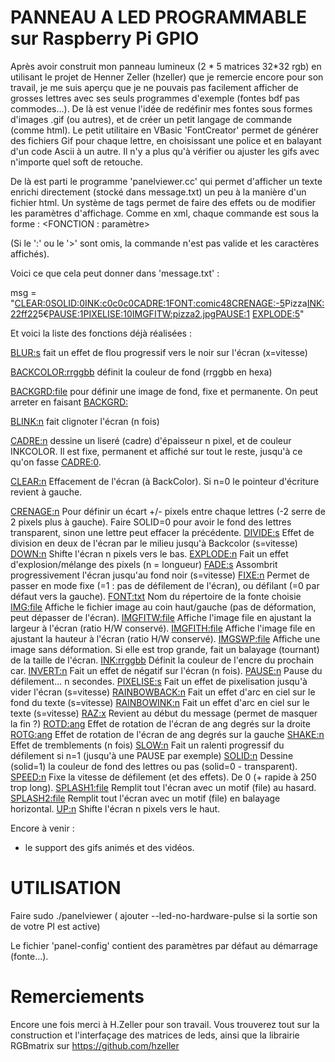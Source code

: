 PANNEAU A LED PROGRAMMABLE sur Raspberry Pi GPIO
================================================
Après avoir construit mon panneau lumineux (2 * 5 matrices 32*32 rgb) en utilisant le projet de Henner Zeller (hzeller) que je remercie encore pour son travail, je me suis aperçu que je ne pouvais pas facilement afficher de grosses lettres avec ses seuls programmes d'exemple (fontes bdf pas commodes...). De là est venue l'idée de redéfinir mes fontes sous formes d'images .gif (ou autres), et de créer un petit langage de commande (comme html).
Le petit utilitaire en VBasic 'FontCreator' permet de générer des fichiers Gif pour chaque lettre, en choisissant une police et en balayant d'un code Ascii à un autre. Il n'y a plus qu'à vérifier ou ajuster les gifs avec n'importe quel soft de retouche.

De là est parti le programme 'panelviewer.cc' qui permet d'afficher un texte enrichi directement (stocké dans message.txt) un peu à la manière d'un fichier html. Un système de tags permet de faire des effets ou de modifier les paramètres d'affichage.
Comme en xml, chaque commande est sous la forme :
   <FONCTION : paramètre>
   
(Si le ':' ou le '>' sont omis, la commande n'est pas valide et les caractères affichés).

Voici ce que cela peut donner dans 'message.txt' :

msg = "<CLEAR:0><SOLID:0><INK:c0c0c0><CADRE:1><FONT:comic48><CRENAGE:-5>Pizza<INK:22ff22>5€<PAUSE:1><PIXELISE:10><IMGFITW:pizza2.jpg><PAUSE:1>
<EXPLODE:5>"

Et voici la liste des fonctions déjà réalisées :

<BLUR:s> fait un effet de flou progressif vers le noir sur l'écran (x=vitesse)

<BACKCOLOR:rrggbb> définit la couleur de fond (rrggbb en hexa)

<BACKGRD:file> pour définir une image de fond, fixe et permanente. On peut arreter en faisant <BACKGRD:>

<BLINK:n> fait clignoter l'écran (n fois)

<CADRE:n> dessine un liseré (cadre) d'épaisseur n pixel, et de couleur INKCOLOR. Il est fixe, permanent et affiché sur tout le reste, jusqu'à ce qu'on fasse <CADRE:0>.

<CLEAR:n> Effacement de l'écran (à BackColor). Si n=0 le pointeur d'écriture revient à gauche.

<CRENAGE:n> Pour définir un écart +/- pixels entre chaque lettres (-2 serre de 2 pixels plus à gauche). Faire SOLID=0 pour avoir le fond des lettres transparent, sinon une lettre peut effacer la précédente.
<DIVIDE:s> Effet de division en deux de l'écran par le milieu jusqu'à Backcolor (s=vitesse)
<DOWN:n> Shifte l'écran n pixels vers le bas.
<EXPLODE:n> Fait un effet d'explosion/mélange des pixels (n = longueur)
<FADE:s> Assombrit progressivement l'écran jusqu'au fond noir (s=vitesse)
<FIXE:n> Permet de passer en mode fixe (=1 : pas de défilement de l'écran), ou défilant (=0 par défaut vers la gauche).
<FONT:txt> Nom du répertoire de la fonte choisie
<IMG:file> Affiche le fichier image au coin haut/gauche (pas de déformation, peut dépasser de l'écran).
<IMGFITW:file> Affiche l'image file en ajustant la largeur à l'écran (ratio H/W conservé).
<IMGFITH:file> Affiche l'image file en ajustant la hauteur à l'écran (ratio H/W conservé).
<IMGSWP:file> Affiche une image sans déformation. Si elle est trop grande, fait un balayage (tournant) de la taille de l'écran.
<INK:rrggbb> Définit la couleur de l'encre du prochain car.
<INVERT:n> Fait un effet de négatif sur l'écran (n fois).
<PAUSE:n> Pause du défilement... n secondes. 
<PIXELISE:s> Fait un effet de pixelisation jusqu'à vider l'écran (s=vitesse)
<RAINBOWBACK:n> Fait un effet d'arc en ciel sur le fond du texte (s=vitesse)
<RAINBOWINK:n> Fait un effet d'arc en ciel sur le texte (s=vitesse)
<RAZ:x> Revient au début du message (permet de masquer la fin ?)
<ROTD:ang> Effet de rotation de l'écran de ang degrés sur la droite
<ROTG:ang> Effet de rotation de l'écran de ang degrés sur la gauche
<SHAKE:n> Effet de tremblements (n fois)
<SLOW:n> Fait un ralenti progressif du défilement si n=1 (jusqu'à une PAUSE par exemple)
<SOLID:n> Dessine (solid=1) la couleur de fond des lettres ou pas (solid=0 - transparent).
<SPEED:n> Fixe la vitesse de défilement (et des effets). De 0 (+ rapide à 250 trop long).
<SPLASH1:file> Remplit tout l'écran avec un motif (file) au hasard.
<SPLASH2:file> Remplit tout l'écran avec un motif (file) en balayage horizontal.
<UP:n> Shifte l'écran n pixels vers le haut.

Encore à venir :
- le support des gifs animés et des vidéos.

UTILISATION
===========

Faire sudo ./panelviewer 
( ajouter --led-no-hardware-pulse si la sortie son de votre PI est active)

Le fichier 'panel-config' contient des paramètres par défaut au démarrage (fonte...).

Remerciements
=============
Encore une fois merci à H.Zeller pour son travail. Vous trouverez tout sur la construction et l'interfaçage des matrices de leds, ainsi que la librairie RGBmatrix sur https://github.com/hzeller

